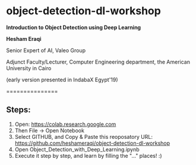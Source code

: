 # object-detection-dl-workshop

**Introduction to Object Detection using Deep Learning**

**Hesham Eraqi**

Senior Expert of AI, Valeo Group

Adjunct Faculty/Lecturer, Computer Engineering department, the American University in Cairo

(early version presented in IndabaX Egypt'19)

===============

## Steps: 
1. Open: https://colab.research.google.com
2. Then File -> Open Notebook
3. Select GITHUB, and Copy & Paste this reoposatory URL: https://github.com/heshameraqi/object-detection-dl-workshop
4. Open Object_Detection_with_Deep_Learning.ipynb
5. Execute it step by step, and learn by filling the "..." places! :)
